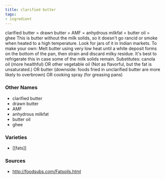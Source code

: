 ```yaml
---
title: clarified butter
tags:
- ingredient
---
```

clarified butter = drawn butter = AMF = anhydrous milkfat = butter oil = ghee This is butter without the milk solids, so it doesn't go rancid or smoke when heated to a high temperature. Look for jars of it in Indian markets. To make your own: Melt butter using very low heat until a white deposit forms on the bottom of the pan, then strain and discard milky residue. It's best to refrigerate this in case some of the milk solids remain. Substitutes: canola oil (more healthful) OR other vegetable oil (Not as flavorful, but the fat is unsaturated.) OR butter (downside: foods fried in unclarified butter are more likely to overbrown) OR cooking spray (for greasing pans)

### Other Names

* clarified butter
* drawn butter
* AMF
* anhydrous milkfat
* butter oil
* ghee

### Varieties

* [[fats]]

### Sources
* http://foodsubs.com/Fatsoils.html
